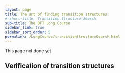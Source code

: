```yaml
---
layout: page
title: The art of finding transition structures
# short-title: Transition Structure Search
sub-title: The DFT Long Course
sidebar_link: true
sidebar_sort_order: 5
permalink: /LongCourse/transitionStructureSearch.html
---
```


This page not done yet

## Verification of transition structures

<!-- TODO: add instructions for TS verification (freq and irc). 
    N.b. Must do vibrational frequency calc at the SAME level of theory as optimization -->
